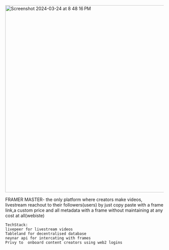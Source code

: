 <img width="593" alt="Screenshot 2024-03-24 at 8 48 16 PM" src="https://github.com/Nith567/FramerMaster/assets/91722732/9abbaa97-6d31-4132-ac26-bfb90bf6b2e8">


FRAMER MASTER- the only platform where creators make videos, livestream reachout to their followers(users) by just copy paste with a frame link,a custom price and all metadata with a frame without maintaining at any cost at all(webiste)
```
TechStack:
livepeer for livestream videos
Tableland for decentralised database
neynar api for intercating with frames
Privy to  onboard content creators using web2 logins
```
